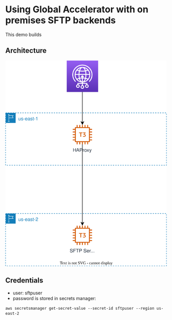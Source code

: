 # Using Global Accelerator with on premises SFTP backends

This demo builds 
## Architecture

![Architecture](arc.svg)

## Credentials

- user: sftpuser
- password is stored in secrets manager:

```
aws secretsmanager get-secret-value --secret-id sftpuser --region us-east-2
```